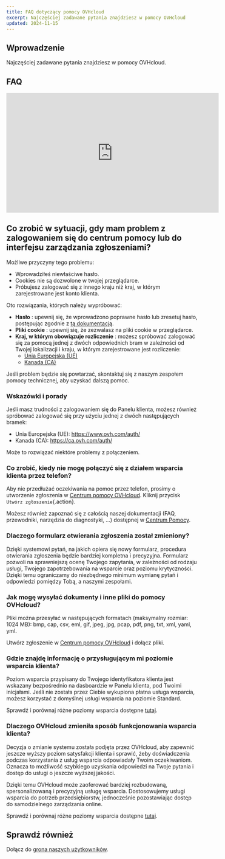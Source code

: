 ```yaml
---
title: FAQ dotyczący pomocy OVHcloud
excerpt: Najczęściej zadawane pytania znajdziesz w pomocy OVHcloud
updated: 2024-11-15
---
```


## Wprowadzenie

Najczęściej zadawane pytania znajdziesz w pomocy OVHcloud.

<a name="sso"></a>

## FAQ

<iframe class="video" width="560" height="315" src="https://www.youtube-nocookie.com/embed/44q3cfQM-YI?si=JemH0lvLPWFuFGWZ" title="YouTube video player" frameborder="0" allow="accelerometer; autoplay; clipboard-write; encrypted-media; gyroscope; picture-in-picture; web-share" referrerpolicy="strict-origin-when-cross-origin" allowfullscreen></iframe>

## Co zrobić w sytuacji, gdy mam problem z zalogowaniem się do centrum pomocy lub do interfejsu zarządzania zgłoszeniami?

Możliwe przyczyny tego problemu:

- Wprowadziłeś niewłaściwe hasło.
- Cookies nie są dozwolone w twojej przeglądarce.
- Próbujesz zalogować się z innego kraju niż kraj, w którym zarejestrowane jest konto klienta.

Oto rozwiązania, których należy wypróbować:

- **Hasło** : upewnij się, że wprowadzono poprawne hasło lub zresetuj hasło, postępując zgodnie z [tą dokumentacją](/pages/account_and_service_management/account_information/manage-ovh-password#lost-password).
- **Pliki cookie** : upewnij się, że zezwalasz na pliki cookie w przeglądarce.
- **Kraj, w którym obowiązuje rozliczenie** : możesz spróbować zalogować się za pomocą jednej z dwóch odpowiednich bram w zależności od Twojej lokalizacji i kraju, w którym zarejestrowane jest rozliczenie:
    - [Unia Europejska (UE)](https://help.ovhcloud.com/login_with_sso.do?glide_sso_id=5e9c81e66886e8901e111f908472f1e2)
    - [Kanada (CA)](http://help.ovhcloud.com/login_with_sso.do?glide_sso_id=e6292c24e02bb050476bf14567ec5ef1)

Jeśli problem będzie się powtarzać, skontaktuj się z naszym zespołem pomocy technicznej, aby uzyskać dalszą pomoc.

### Wskazówki i porady

Jeśli masz trudności z zalogowaniem się do Panelu klienta, możesz również spróbować zalogować się przy użyciu jednej z dwóch następujących bramek:

- Unia Europejska (UE): <https://www.ovh.com/auth/>
- Kanada (CA): <https://ca.ovh.com/auth/>

Może to rozwiązać niektóre problemy z połączeniem.

### Co zrobić, kiedy nie mogę połączyć się z działem wsparcia klienta przez telefon?

Aby nie przedłużać oczekiwania na pomoc przez telefon, prosimy o utworzenie zgłoszenia w [Centrum pomocy OVHcloud](https://help.ovhcloud.com/csm?id=csm_get_help). Kliknij przycisk `Utwórz zgłoszenie`{.action}.

Możesz również zapoznać się z całością naszej dokumentacji (FAQ, przewodniki, narzędzia do diagnostyki, ...) dostępnej w [Centrum Pomocy](https://help.ovhcloud.com/csm/pl-documentation?id=kb_home).

### Dlaczego formularz otwierania zgłoszenia został zmieniony?

Dzięki systemowi pytań, na jakich opiera się nowy formularz, procedura otwierania zgłoszenia będzie bardziej kompletna i precyzyjna. Formularz pozwoli na sprawniejszą ocenę Twojego zapytania, w zależności od rodzaju usługi, Twojego zapotrzebowania na wsparcie oraz poziomu krytyczności. Dzięki temu ograniczamy do niezbędnego minimum wymianę pytań i odpowiedzi pomiędzy Tobą, a naszymi zespołami.

### Jak mogę wysyłać dokumenty i inne pliki do pomocy OVHcloud?

Pliki można przesyłać w następujących formatach (maksymalny rozmiar: 1024 MB): bmp, cap, csv, eml, gif, jpeg, jpg, pcap, pdf, png, txt, xml, yaml, yml.

Utwórz zgłoszenie w [Centrum pomocy OVHcloud](https://help.ovhcloud.com/csm?id=csm_get_help) i dołącz pliki.

### Gdzie znajdę informację o przysługującym mi poziomie wsparcia klienta?

Poziom wsparcia przypisany do Twojego identyfikatora klienta jest wskazany bezpośrednio na dasboardzie w Panelu klienta, pod Twoimi inicjałami. Jeśli nie została przez Ciebie wykupiona płatna usługa wsparcia, możesz korzystać z domyślnej usługi wsparcia na poziomie Standard.

Sprawdź i porównaj różne poziomy wsparcia dostępne [tutaj](/links/support).

### Dlaczego OVHcloud zmieniła sposób funkcjonowania wsparcia klienta?

Decyzja o zmianie systemu została podjęta przez OVHcloud, aby zapewnić jeszcze wyższy poziom satysfakcji klienta i sprawić, żeby doświadczenia podczas korzystania z usług wsparcia odpowiadały Twoim oczekiwaniom. Oznacza to możliwość szybkiego uzyskania odpowiedzi na Twoje pytania i dostęp do usługi o jeszcze wyższej jakości.

Dzięki temu OVHcloud może zaoferować bardziej rozbudowaną, spersonalizowaną i precyzyjną usługę wsparcia. Dostosowujemy usługi wsparcia do potrzeb przedsiębiorstw, jednocześnie pozostawiając dostęp do samodzielnego zarządzania online.

Sprawdź i porównaj różne poziomy wsparcia dostępne [tutaj](/links/support).

## Sprawdź również

Dołącz do [grona naszych użytkowników](/links/community).